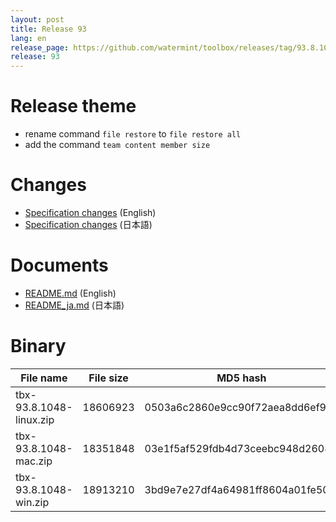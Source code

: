 ```yaml
---
layout: post
title: Release 93
lang: en
release_page: https://github.com/watermint/toolbox/releases/tag/93.8.1048
release: 93
---
```


# Release theme

* rename command `file restore` to `file restore all`
* add the command `team content member size`

# Changes

* [Specification changes](https://github.com/watermint/toolbox/blob/93.8.1048/docs/releases/changes93.md) (English)
* [Specification changes](https://github.com/watermint/toolbox/blob/93.8.1048/docs/releases/changes93.md) (日本語)

# Documents

* [README.md](https://github.com/watermint/toolbox/blob/93.8.1048/README.md) (English)
* [README_ja.md](https://github.com/watermint/toolbox/blob/93.8.1048/README_ja.md) (日本語)

# Binary

| File name               | File size | MD5 hash                         | SHA256 hash                                                      |
|-------------------------|-----------|----------------------------------|------------------------------------------------------------------|
| tbx-93.8.1048-linux.zip | 18606923  | 0503a6c2860e9cc90f72aea8dd6ef95b | 2bdf9e46ad8808670f49a9cdfd7eaaa706de1e0397b548056812460de9e4a1fe |
| tbx-93.8.1048-mac.zip   | 18351848  | 03e1f5af529fdb4d73ceebc948d26083 | 89a38d9da1fa77607fbfb87b0bf40a98c022654ecd241b30ede747db4f320b03 |
| tbx-93.8.1048-win.zip   | 18913210  | 3bd9e7e27df4a64981ff8604a01fe50d | 4e6fc3e93be3c57aa9f18bf7a197e7bbec7ebbc7b272c21a410e141ba7c1e7f2 |


